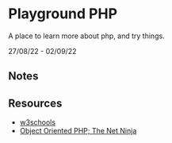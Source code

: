 # Playground PHP

A place to learn more about php, and try things. 

27/08/22 - 02/09/22

## Notes

## Resources

- [w3schools](https://www.w3schools.com/php/)
- [Object Oriented PHP; The Net Ninja](https://www.youtube.com/playlist?list=PL4cUxeGkcC9hNpT-yVAYxNWOmxjxL51Hy)

<!-- 

https://www.php.net/manual/en/

https://www.youtube.com/watch?v=OK_JCtrrv-c
https://www.youtube.com/watch?v=2eebptXfEvw

https://www.youtube.com/playlist?list=PL4cUxeGkcC9gksOX3Kd9KPo-O68ncT05o 

-->
